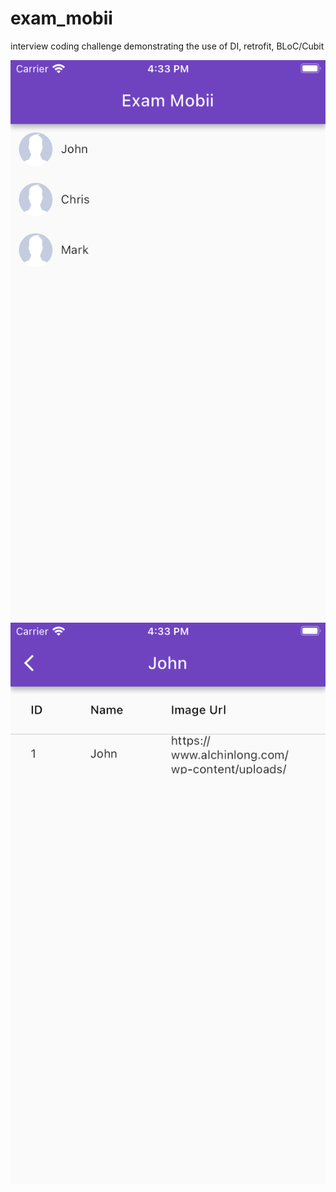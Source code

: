 # exam_mobii
interview coding challenge demonstrating the use of DI, retrofit, BLoC/Cubit

![Home](https://github.com/jpascasio1993/exam-mobii/blob/master/1-exam.png)
![User Details](https://github.com/jpascasio1993/exam-mobii/blob/master/2-exam.png)
